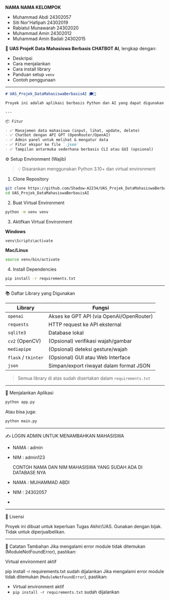 **NAMA NAMA KELOMPOK**
- Muhammad Abdi 24302057
- Siti Nor'Hafipah 24302019
- Rabiatul Munawarah 24302020
- Muhammad Amin 24302012
- Muhammad Amin Badali 24302015


🧠 **UAS ProjeK Data Mahasiswa Berbasis CHATBOT AI**, lengkap dengan:

* Deskripsi
* Cara menjalankan
* Cara install library
* Panduan setup `venv`
* Contoh penggunaan

---

```markdown
# UAS_Projek_DataMahasiswaBerbasisAI 🎓🤖

Proyek ini adalah aplikasi berbasis Python dan AI yang dapat digunakan untuk **mengelola data mahasiswa** serta menyediakan fitur **chatbot berbasis GPT**. Proyek ini menggunakan berbagai library AI dan GUI serta menyimpan data di database SQLite.

---

📦 Fitur

- ✅ Manajemen data mahasiswa (input, lihat, update, delete)
- ✅ Chatbot dengan API GPT (OpenRouter/OpenAI)
- ✅ Admin panel untuk melihat & mengatur data
- ✅ Fitur ekspor ke file `.json`
- ✅ Tampilan antarmuka sederhana berbasis CLI atau GUI (opsional)

````

⚙️ Setup Environment (Wajib)

> 💡 Disarankan menggunakan Python 3.10+ dan virtual environment

1. Clone Repository
```bash
git clone https://github.com/Shadow-A2234/UAS_Projek_DataMahasiswaBerbasisAI.git
cd UAS_Projek_DataMahasiswaBerbasisAI
````

2. Buat Virtual Environment

```bash
python -m venv venv
```

3. Aktifkan Virtual Environment

**Windows**

```bash
venv\Scripts\activate
```

**Mac/Linux**

```bash
source venv/bin/activate
```

4. Install Dependencies

```bash
pip install -r requirements.txt
```

---

📚 Daftar Library yang Digunakan

| Library             | Fungsi                                   |
| ------------------- | ---------------------------------------- |
| `openai`            | Akses ke GPT API (via OpenAI/OpenRouter) |
| `requests`          | HTTP request ke API eksternal            |
| `sqlite3`           | Database lokal                           |
| `cv2` (OpenCV)      | (Opsional) verifikasi wajah/gambar       |
| `mediapipe`         | (Opsional) deteksi gesture/wajah         |
| `flask` / `tkinter` | (Opsional) GUI atau Web Interface        |
| `json`              | Simpan/export riwayat dalam format JSON  |

> Semua library di atas sudah disertakan dalam `requirements.txt`

---

🚀 Menjalankan Aplikasi

```bash
python app.py
```

Atau bisa juga:

```bash
python main.py
```

---

✍️ LOGIN ADMIN UNTUK MENAMBAHKAN MAHASISWA

* NAMA : admin
* NIM : admin123

  CONTOH NAMA DAN NIM MAHASISWA YANG SUDAH ADA DI DATABASE NYA
* NAMA : MUHAMMAD ABDI
* NIM : 24302057
*

---

📄 Lisensi

Proyek ini dibuat untuk keperluan Tugas Akhir/UAS. Gunakan dengan bijak. Tidak untuk diperjualbelikan.

---

🧠 Catatan Tambahan
Jika mengalami error module tidak ditemukan (ModuleNotFoundError), pastikan:

Virtual environment aktif

pip install -r requirements.txt sudah dijalankan
Jika mengalami error module tidak ditemukan (`ModuleNotFoundError`), pastikan:

* Virtual environment aktif
* `pip install -r requirements.txt` sudah dijalankan

```
